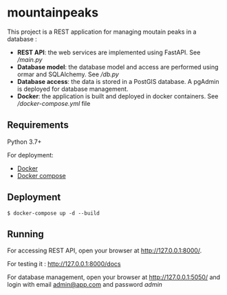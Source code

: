 # mountainpeaks

This project is a REST application for managing moutain peaks in a database :
* **REST API**: the web services are implemented using FastAPI. See _/main.py_
* **Database model**: the database model and access are performed using ormar and SQLAlchemy. See _/db.py_
* **Database access**: the data is stored in a PostGIS database. A pgAdmin is deployed for database management.
*  **Docker**: the application is built and deployed in docker containers. See _/docker-compose.yml_ file

## Requirements

Python 3.7+

For deployment:
* <a href="https://docs.docker.com/get-docker/" class="external-link" target="_blank">Docker</a>
* <a href="https://docs.docker.com/compose/" class="external-link" target="_blank">Docker compose</a>

## Deployment

<div class="termy">

```console
$ docker-compose up -d --build
```

</div>


## Running

For accessing REST API, open your browser at <a href="http://127.0.0.1:8000/" class="external-link" target="_blank">http://127.0.0.1:8000/</a>.

For testing it : http://127.0.0.1:8000/docs 

For database management, open your browser at <a href="http://127.0.0.1:5050/" class="external-link" target="_blank">http://127.0.0.1:5050/</a> and login with email admin@app.com and password _admin_

